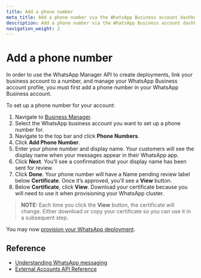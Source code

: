 ```yaml
---
title: Add a phone number
meta_title: Add a phone number via the WhatsApp Business account dashboard. 
description: Add a phone number via the WhatsApp Business account dashboard. 
navigation_weight: 2
---
```


# Add a phone number

In order to use the WhatsApp Manager API to create deployments, link your business account to a number, and manage your WhatsApp Business account profile, you must first add a phone number in your WhatsApp Business account.

To set up a phone number for your account:

1. Navigate to [Business Manager](https://business.facebook.com/).
2. Select the WhatsApp business account you want to set up a phone number for.
3. Navigate to the top bar and click **Phone Numbers**.
4. Click **Add Phone Number**.
5. Enter your phone number and display name. Your customers will see the display name when your messages appear in their WhatsApp app.
6. Click **Next**. You’ll see a confirmation that your display name has been sent for review.
7. Click **Done**. Your phone number will have a Name pending review label below **Certificate**. Once it’s approved, you’ll see a **View** button.
8. Below **Certificate**, click **View**. Download your certificate because you will need to use it when provisioning your WhatsApp cluster.

> **NOTE:** Each time you click the **View** button, the certificate will change. Either download or copy your certificate so you can use it in a subsequent step.

You may now [provision your WhatsApp deployment](/messages/whatsapp-provisioning/provision-deployment).

## Reference

* [Understanding WhatsApp messaging](/messages/concepts/whatsapp)
* [External Accounts API Reference](/api/whatsapp-provisioning)
